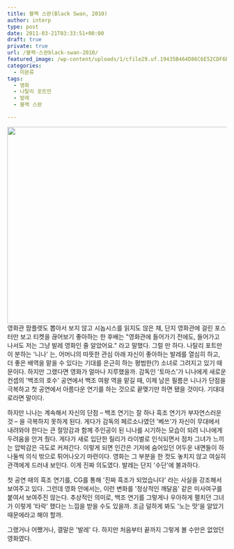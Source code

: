 ```yaml
---
title: 블랙 스완(Black Swan, 2010)
author: interp
type: post
date: 2011-03-21T03:33:51+00:00
draft: true
private: true
url: /블랙-스완black-swan-2010/
featured_image: /wp-content/uploads/1/cfile29.uf.19435B464D86C6E52CDF6B.jpg
categories:
  - 미분류
tags:
  - 영화
  - 나탈리 포트만
  - 발레
  - 블랙 스완

---
```


  <img src="http://interp.iwinv.net/wp-content/uploads/1/cfile29.uf.19435B464D86C6E52CDF6B.jpg" class="aligncenter" width="600" height="450" alt="" filename="black-swan-wallpaper-movie-1-827369.jpg" filemime="image/jpeg" /><br /> 영화관 팜플렛도 뽑아서 보지 않고 시놉시스를 읽지도 않은 채, 단지 영화관에 걸린 포스터만 보고 티켓을 끊어보기 좋아하는 한 후배는 "영화관에 들어가기 전에도, 들어가고 나서도 저는 그냥 발레 영화인 줄 알았어요." 라고 말했다. 그럴 만 하다. 나탈리 포트만이 분하는 '니나' 는, 어머니의 따뜻한 관심 아래 자신이 좋아하는 발레를 열심히 하고, 더 좋은 배역을 맡을 수 있다는 기대를 은근히 하는 평범한(?) 소녀로 그려지고 있기 때문이다. 하지만 그랬다면 영화가 얼마나 지루했을까. 감독인 '토마스'가 니나에게 새로운 컨셉의 '백조의 호수' 공연에서 백조 여왕 역을 맡길 때, 이제 남은 필름은 니나가 단점을 극복하고 첫 공연에서 아름다운 연기를 하는 것으로 끝맺기만 하면 됐을 것이다. 기대대로라면 말이다.</p> 
  
  <p>
    하지만 니나는 계속해서 자신의 단점 &#8211; 백조 연기는 잘 하나 흑조 연기가 부자연스러운 것 &#8211; 을 극복하지 못하게 된다. 게다가 감독의 페르소나였던 '베쓰'가 자신이 무대에서 내려와야 한다는 큰 절망감과 함께 주인공이 된 니나를 시기하는 모습이 되려 니나에게 두려움을 안겨 줬다. 게다가 새로 입단한 릴리가 라이벌로 인식되면서 점차 그녀가 느끼는 압박감은 극도로 커져간다. 이렇게 되면 인간은 기저에 숨어있던 어두운 내면들이 하나둘씩 의식 밖으로 튀어나오기 마련이다. 영화는 그 부분을 한 컷도 놓치지 않고 여실히 관객에게 드러내 보인다. 이게 진짜 의도였다. 발레는 단지 '수단'에 불과하다.
  </p>
  
  <p>
    첫 공연 때의 흑조 연기를, CG를 통해 '진짜 흑조가 되었습니다' 라는 사실을 강조해서 보여주고 있다. 그런데 영화 안에서는, 이런 변화를 '정상적인 깨달음' 같은 미사여구를 붙여서 보여주진 않는다. 추상적인 의미로, 백조 연기를 그렇게나 우아하게 펼치던 그녀가 이렇게 '타락' 했다는 느낌을 받을 수도 있을까. 조금 덜하게 봐도 '노는 맛'을 알았기 때문에라고 해야 할까.&nbsp;
  </p>
  
  <p>
    그랬거나 어쨌거나, 결말은 '발레' 다. 하지만 처음부터 끝까지 그렇게 볼 수만은 없었던 영화였다.
  </p>
